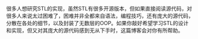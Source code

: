 很多人想研究STL的实现，虽然STL有很多开源版本，但如果直接阅读源代码，对很多人来说太过困难了，困难并非全都来自语法，编程技巧，还有庞大的源代码，分散在各处的细节，以及封装了无数层的OOP。如果你敲好希望学习STL的设计和实现，但又对其庞大的源代码感到无从下手时，这篇博客会对你有所帮助。